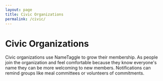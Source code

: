 ```yaml
---
layout: page
title: Civic Organizations
permalink: /civic/
---
```


<h1 class="perm-marker">Civic Organizations</h1>
Civic organizations use NameTaggle to grow their membership.  As people join the organization and feel comfortable because they know everyone's name they can be more welcoming to new members.  Notifications can remind groups like meal committees or volunteers of commitments.
